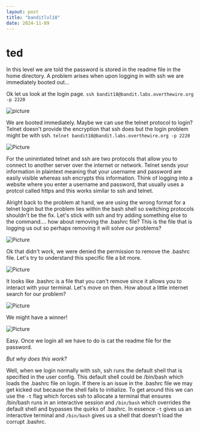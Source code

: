 ```yaml
---
layout: post
title: "banditlvl18"
date: 2024-11-09
---
```

# ted
In this level we are told the password is stored in the readme file in the home directory. A problem arises when upon logging in with ssh we are immediately booted out...

Ok let us look at the login page. `ssh bandit18@bandit.labs.overthewire.org -p 2220`

![picture](https://raw.githubusercontent.com/tedthecaver/tedthecaver.github.io/main/_posts/Pastedimage20241105174808.png)

We are booted immediately. Maybe we can use the telnet protocol to login? Telnet doesn't provide the encryption that ssh does but the login problem might be with ssh. `telnet bandit18@bandit.labs.overthewire.org -p 2220`

![Picture](https://raw.githubusercontent.com/tedthecaver/tedthecaver.github.io/main/_posts/Pastedimage20241105174254.png) 

For the uninintiated telnet and ssh are two protocols that allow you to connect to another server over the internet or network. Telnet sends your information in plaintext meaning that your username and password are easily visible whereas ssh encrypts this information. Think of logging into a website where you enter a username and password, that usually uses a protcol called https and this works similar to ssh and telnet. 

Alright back to the problem at hand, we are using the wrong format for a telnet login but the problem lies within the bash shell so switching protocols shouldn't be the fix. Let's stick with ssh and try adding something else to the command.... how about removing the .bashrc file? This is the file that is logging us out so perhaps removing it will solve our problems? 

![Picture](https://raw.githubusercontent.com/tedthecaver/tedthecaver.github.io/main/_posts/Pastedimage20241105175949.png)

Ok that didn't work, we were denied the permission to remove the .bashrc file. Let's try to understand this specific file a bit more.

![Picture](https://raw.githubusercontent.com/tedthecaver/tedthecaver.github.io/main/_posts/2024-11-1615_51_51.png)

It looks like .bashrc is a file that you can't remove since it allows you to interact with your terminal. Let's move on then. How about a little internet search for our problem?  

![Picture](https://raw.githubusercontent.com/tedthecaver/tedthecaver.github.io/main/_posts/Pastedimage20241105180012.png)

We might have a winner! 

![Picture](https://raw.githubusercontent.com/tedthecaver/tedthecaver.github.io/main/_posts/Pastedimage20241105180039.png)

Easy. Once we login all we have to do is cat the readme file for the password. 

_But why does this work?_

Well, when we login normally with ssh, ssh runs the default shell that is specified in the user config. This default shell could be /bin/bash which loads the .bashrc file on login. If there is an issue in the .bashrc file we may get kicked out because the shell fails to initialize. To get around this we can use the `-t` flag which forces ssh to allocate a terminal that ensures /bin/bash runs in an interactive session and `/bin/bash` which overrides the default shell and bypasses the quirks of .bashrc. In essence `-t` gives us an interactive terminal and `/bin/bash` gives us a shell that doesn't load the corrupt .bashrc.
